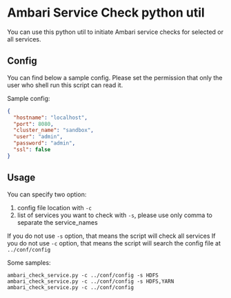 # Ambari Service Check python util

You can use this python util to initiate Ambari service checks for selected or all services.

## Config
You can find below a sample config. Please set the permission that only the user who shell run this script can read it.

Sample config:

```json
{
  "hostname": "localhost",
  "port": 8080,
  "cluster_name": "sandbox",
  "user": "admin",
  "password": "admin",
  "ssl": false
}
```

## Usage
You can specify two option:
1. config file location with `-c`
2. list of services you want to check with `-s`, please use only comma to separate the service_names

If you do not use `-s` option, that means the script will check all services
If you do not use `-c` option, that means the script will search the config file at `../conf/config`

Some samples:

```shell
ambari_check_service.py -c ../conf/config -s HDFS
ambari_check_service.py -c ../conf/config -s HDFS,YARN
ambari_check_service.py -c ../conf/config
```
